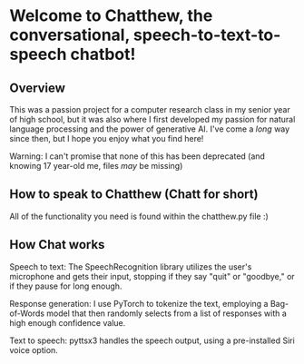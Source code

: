 # Welcome to Chatthew, the conversational, speech-to-text-to-speech chatbot!

## Overview
This was a passion project for a computer research class in my senior year of high school, but it was also where I first developed my passion for natural language processing and the power of generative AI. I've come a *long* way since then, but I hope you enjoy what you find here!

Warning: I can't promise that none of this has been deprecated (and knowing 17 year-old me, files *may* be missing)

## How to speak to Chatthew (Chatt for short)

All of the functionality you need is found within the chatthew.py file :)

## How Chat works

Speech to text: The SpeechRecognition library utilizes the user's microphone and gets their input, stopping if they say "quit" or "goodbye," or if they pause for long enough.

Response generation: I use PyTorch to tokenize the text, employing a Bag-of-Words model that then randomly selects from a list of responses with a high enough confidence value.

Text to speech: pyttsx3 handles the speech output, using a pre-installed Siri voice option.
